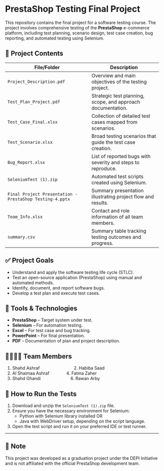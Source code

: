 # PrestaShop Testing Final Project

This repository contains the final project for a software testing course. The project involves comprehensive testing of the **PrestaShop** e-commerce platform, including test planning, scenario design, test case creation, bug reporting, and automated testing using Selenium.

## 📁 Project Contents

| File/Folder                                              | Description                                                 |
| -------------------------------------------------------- | ----------------------------------------------------------- |
| `Project_Description.pdf`                                | Overview and main objectives of the testing project.        |
| `Test_Plan_Project.pdf`                                  | Strategic test planning, scope, and approach documentation. |
| `Test_Case_Final.xlsx`                                   | Collection of detailed test cases mapped from scenarios.    |
| `Test_Scenario.xlsx`                                     | Broad testing scenarios that guide the test case creation.  |
| `Bug_Report.xlsx`                                        | List of reported bugs with severity and steps to reproduce. |
| `SeleniumTest (1).zip`                                   | Automated test scripts created using Selenium.              |
| `Final Project Presentation - PrestaShop Testing-4.pptx` | Summary presentation illustrating project flow and results. |
| `Team_Info.xlsx`                                         | Contact and role information of all team members.           |
| `summary.csv`                                            | Summary table tracking testing outcomes and progress.       |


## ✅ Project Goals

- Understand and apply the software testing life cycle (STLC).
- Test an open-source application (PrestaShop) using manual and automated methods.
- Identify, document, and report software bugs.
- Develop a test plan and execute test cases.

## 🧪 Tools & Technologies

- **PrestaShop** – Target system under test.
- **Selenium** – For automation testing.
- **Excel** – For test case and bug tracking.
- **PowerPoint** – For final presentation.
- **PDF** – Documentation of plan and project description.

## 👨‍👩‍👧‍👦 Team Members

1. Shahd Ashraf        2. Habiba Saad  
3. Al Shaimaa Ashraf    4. Fatma Zaher  
5. Shahd Ghandi       6. Rawan Arby

## 🚀 How to Run the Tests

1. Download and unzip the `SeleniumTest (1).zip` file.
2. Ensure you have the necessary environment for Selenium:
   - Python with Selenium library installed OR
   - Java with WebDriver setup, depending on the script language.
3. Open the test script and run it on your preferred IDE or test runner.

---

## 📌 Note

This project was developed as a graduation project under the DEPI Initiative and is not affiliated with the official PrestaShop development team.

